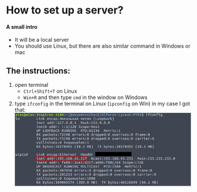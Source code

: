 # How to set up a server?
#### A small intro
 * It will be a local server
 * You should use Linux, but there are also similar command in Windows or mac
## The instructions:
 1) open terminal
    * `Ctrl+Shift+T` on Linux
    * `Win+R` and then type `cmd` in the window on Windows
 2) type `ifconfig` in the terminal on Linux (`ipconfig` on Win)
    in my case I got that: <img src="ifconfig.png">
    
    